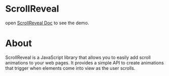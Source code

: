 # ScrollReveal
open [ScrollReveal Doc](https://kmfoysal06.github.io/scrollReveal/) to see the demo.

# About
ScrollReveal is a JavaScript library that allows you to easily add scroll animations to your web pages. It provides a simple API to create animations that trigger when elements come into view as the user scrolls.
